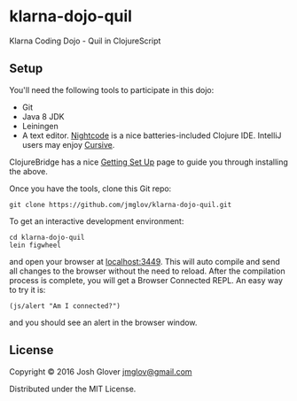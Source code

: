 # klarna-dojo-quil

Klarna Coding Dojo - Quil in ClojureScript

## Setup

You'll need the following tools to participate in this dojo:
* Git
* Java 8 JDK
* Leiningen
* A text editor. [Nightcode](https://sekao.net/nightcode/) is a nice batteries-included Clojure IDE. IntelliJ users may enjoy [Cursive](https://cursive-ide.com/).

ClojureBridge has a nice [Getting Set Up](https://github.com/ClojureBridge/curriculum/blob/gh-pages/outline/setup.md) page to guide you through installing the above.

Once you have the tools, clone this Git repo:

    git clone https://github.com/jmglov/klarna-dojo-quil.git

To get an interactive development environment:

    cd klarna-dojo-quil
    lein figwheel

and open your browser at [localhost:3449](http://localhost:3449/). This will auto compile and send all changes to the browser without the need to reload. After the compilation process is complete, you will get a Browser Connected REPL. An easy way to try it is:

    (js/alert "Am I connected?")

and you should see an alert in the browser window.

## License

Copyright © 2016 Josh Glover <jmglov@gmail.com>

Distributed under the MIT License.
